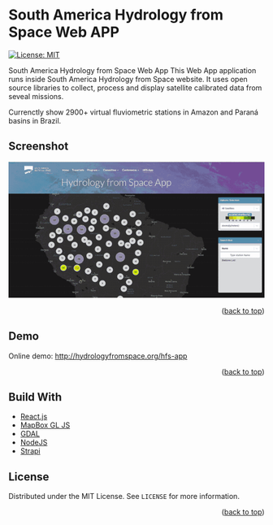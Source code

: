 <!-- @format -->

# South America Hydrology from Space Web APP

[![License: MIT](https://img.shields.io/badge/License-MIT-yellow.svg)](https://opensource.org/licenses/MIT)

South America Hydrology from Space Web App
This Web App application runs inside South America Hydrology from Space website. It uses open source libraries to collect, process and display satellite calibrated data from seveal missions.

Currenctly show 2900+ virtual fluviometric stations in Amazon and Paraná basins in Brazil.

## Screenshot

![react mapbox HFS-APP](/assets/hfs.gif 'HFS-APP')

<p align="right">(<a href="#top">back to top</a>)</p>

## Demo

Online demo: http://hydrologyfromspace.org/hfs-app

<p align="right">(<a href="#top">back to top</a>)</p>

## Build With

- [React.js](https://reactjs.org/)
- [MapBox GL JS](https://www.mapbox.com/)
- [GDAL](https://gdal.org/)
- [NodeJS](https://nodejs.org/)
- [Strapi](https://strapi.io/)

<!-- LICENSE -->

## License

Distributed under the MIT License. See `LICENSE` for more information.

<p align="right">(<a href="#top">back to top</a>)</p>
